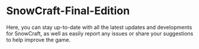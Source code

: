 # SnowCraft-Final-Edition
Here, you can stay up-to-date with all the latest updates and developments for SnowCraft, as well as easily report any issues or share your suggestions to help improve the game.
